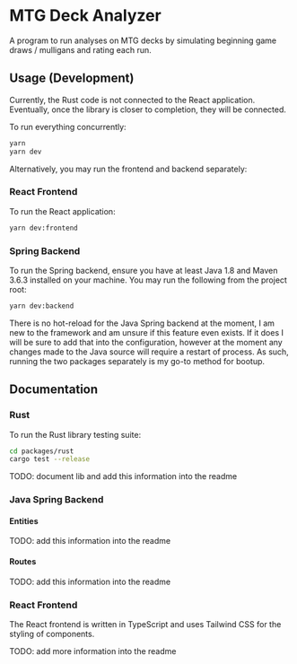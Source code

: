 # MTG Deck Analyzer

A program to run analyses on MTG decks by simulating beginning game draws / mulligans and rating each run.

## Usage (Development)

Currently, the Rust code is not connected to the React application. Eventually, once the library is closer to completion, they will be connected.

To run everything concurrently:

```bash
yarn
yarn dev
```

Alternatively, you may run the frontend and backend separately:

### React Frontend

To run the React application:

```bash
yarn dev:frontend
```

### Spring Backend

To run the Spring backend, ensure you have at least Java 1.8 and Maven 3.6.3 installed on your machine. You may run the following from the project root:

```bash
yarn dev:backend
```

There is no hot-reload for the Java Spring backend at the moment, I am new to the framework and am unsure if this feature even exists. If it does I will be sure to add that into the configuration, however at the moment any changes made to the Java source will require a restart of process. As such, running the two packages separately is my go-to method for bootup.

## Documentation

### Rust

To run the Rust library testing suite:

```bash
cd packages/rust
cargo test --release
```

TODO: document lib and add this information into the readme

### Java Spring Backend

#### Entities

TODO: add this information into the readme

#### Routes

TODO: add this information into the readme

### React Frontend

The React frontend is written in TypeScript and uses Tailwind CSS for the styling of components.

TODO: add more information into the readme

